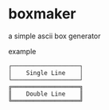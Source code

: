 # boxmaker
a simple ascii box generator

example
```
┌───────────────────┐
│    Single Line    │
└───────────────────┘
╔═══════════════════╗
║    Double Line    ║
╚═══════════════════╝
```